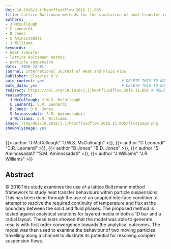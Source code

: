 ```yaml
---
doi: 10.1016/j.ijheatfluidflow.2016.11.005
title: Lattice Boltzmann methods for the simulation of heat transfer in particle suspensions
authors:
- J McCullough
- C Leonardi
- B Jones
- S Aminossadati
- J Williams
keywords:
- heat transfer
- lattice boltzmann method
- particle suspension
date: '2016-12-01'
journal: International Journal of Heat and Fluid Flow
publisher: Elsevier B.V.
auto_content: yes                                  # DELETE THIS TO NOT AUTO GENERATE CONTENT
auto_data: yes                                     # DELETE THIS TO NOT AUTO GENERATE METADATA
redirect: https://doi.org/10.1016/j.ijheatfluidflow.2016.11.005 # DELETE THIS TO NOT REDIRECT
realauthors:
  J McCullough: J.W.S. McCullough
  C Leonardi: C.R. Leonardi
  B Jones: B.D. Jones
  S Aminossadati: S.M. Aminossadati
  J Williams: J.R. Williams
image: /img/doi/10.1016/j.ijheatfluidflow.2016.11.005/firstpage.png
showonlyimage: yes
---
```

{{< author "J McCullough" "J.W.S. McCullough" >}}, {{< author "C Leonardi" "C.R. Leonardi" >}}, {{< author "B Jones" "B.D. Jones" >}}, {{< author "S Aminossadati" "S.M. Aminossadati" >}}, {{< author "J Williams" "J.R. Williams" >}}

## Abstract
© 2016This study examines the use of a lattice Boltzmann method framework to study heat transfer behaviours within particle suspensions. This has been done through the use of an adapted interface condition to attempt to resolve the required continuity of temperature and flux at the boundary between the solid and fluid phases. The proposed method is tested against analytical solutions for layered media in both a 1D bar and a radial layout. These tests showed that the model was able to generate results with first order convergence towards the analytical outcomes. The model was then used to examine the behaviour of two moving particles travelling along a channel to illustrate its potential for resolving complex suspension flows.
